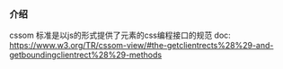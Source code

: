 ### 介绍
cssom 标准是以js的形式提供了元素的css编程接口的规范
doc: https://www.w3.org/TR/cssom-view/#the-getclientrects%28%29-and-getboundingclientrect%28%29-methods